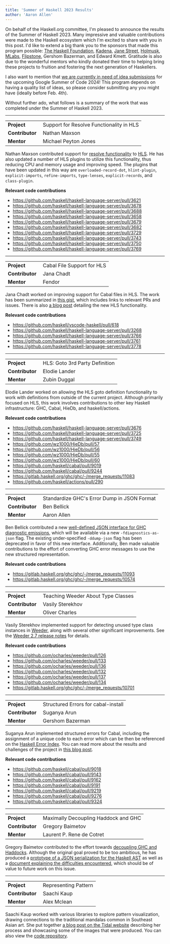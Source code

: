 ```yaml
---
title: 'Summer of Haskell 2023 Results'
author: 'Aaron Allen'
---
```


On behalf of the Haskell.org committee, I'm pleased to announce the results of
the Summer of Haskell 2023. Many impressive and valuable contributions were
made to the Haskell ecosystem which I'm excited to share with you in this post.
I'd like to extend a big thank you to the sponsors that made this program
possible: [The Haskell Foundation](https://haskell.foundation/),
[Kadena](https://www.kadena.io/), [Jane Street](https://www.janestreet.com/),
[Holmusk](https://www.holmusk.com/), [MLabs](https://mlabs.city/),
[Flipstone](https://flipstone.com/), Gershom Bazerman, and Edward Kmett.
Gratitude is also due to the wonderful mentors who kindly donated their time to
helping bring these projects to fruition and fostering the next generation of
Haskellers.

I also want to mention that [we are currently in need of idea
submissions](https://summer.haskell.org/ideas.html) for the upcoming Google
Summer of Code 2024! This program depends on having a quality list of ideas, so
please consider submitting any you might have (ideally before Feb. 4th).

Without further ado, what follows is a summary of the work that was completed
under the Summer of Haskell 2023.

---

<table>
    <tr><td><b>Project</b></td><td>Support for Resolve Functionality in HLS</td></tr>
    <tr><td><b>Contributor&nbsp;</b></td><td>Nathan Maxson</td></tr>
    <tr><td><b>Mentor</b></td><td>Michael Peyton Jones</td></tr>
</table>

Nathan Maxson contributed support for [resolve
functionality](https://microsoft.github.io/language-server-protocol/specifications/lsp/3.17/specification/#codeAction_resolve)
to [HLS](https://haskell-language-server.readthedocs.io/en/latest/#). He has
also updated a number of HLS plugins to utilize this functionality, thus
reducing CPU and memory usage and improving speed. The plugins that have been
updated in this way are `overloaded-record-dot`, `hlint-plugin`,
`explicit-imports`, `refine-imports`, `type-lenses`, `explicit-records`, and
`class-plugin`.

<b>Relevant code contributions</b>

* <https://github.com/haskell/haskell-language-server/pull/3621>
* <https://github.com/haskell/haskell-language-server/pull/3678>
* <https://github.com/haskell/haskell-language-server/pull/3688>
* <https://github.com/haskell/haskell-language-server/pull/3658>
* <https://github.com/haskell/haskell-language-server/pull/3679>
* <https://github.com/haskell/haskell-language-server/pull/3682>
* <https://github.com/haskell/haskell-language-server/pull/3729>
* <https://github.com/haskell/haskell-language-server/pull/3743>
* <https://github.com/haskell/haskell-language-server/pull/3750>
* <https://github.com/haskell/haskell-language-server/pull/3769>

---

<table>
    <tr><td><b>Project</b></td><td>Cabal File Support for HLS</td></tr>
    <tr><td><b>Contributor&nbsp;</b></td><td>Jana Chadt</td></tr>
    <tr><td><b>Mentor</b></td><td>Fendor</td></tr>
</table>

Jana Chadt worked on improving support for Cabal files in HLS. The work has
been summarized in [this
gist](https://gist.github.com/VeryMilkyJoe/268448ff8daea9f467930c771e60b9c8),
which includes links to relevant PRs and issues. There is also [a blog
post](https://discourse.haskell.org/t/hsoc-hls-cabal-file-support/7331)
detailing the new HLS functionality.

<b>Relevant code contributions</b>

* <https://github.com/haskell/vscode-haskell/pull/618>
* <https://github.com/haskell/haskell-language-server/pull/3268>
* <https://github.com/haskell/haskell-language-server/pull/3766>
* <https://github.com/haskell/haskell-language-server/pull/3761>
* <https://github.com/haskell/haskell-language-server/pull/3778>

---

<table>
    <tr><td><b>Project</b></td><td>HLS: Goto 3rd Party Definition</td></tr>
    <tr><td><b>Contributor&nbsp;</b></td><td>Elodie Lander</td></tr>
    <tr><td><b>Mentor</b></td><td>Zubin Duggal</td></tr>
</table>

Elodie Lander worked on allowing the HLS goto definition functionality to work
with definitions from outside of the current project. Although primarily
focused on HLS, this work involves contributions to other key Haskell
infrastructure: GHC, Cabal, HieDb, and haskell/actions.

<b>Relevant code contributions</b>

* <https://github.com/haskell/haskell-language-server/pull/3676>
* <https://github.com/haskell/haskell-language-server/pull/3725>
* <https://github.com/haskell/haskell-language-server/pull/3749>
* <https://github.com/wz1000/HieDb/pull/57>
* <https://github.com/wz1000/HieDb/pull/56>
* <https://github.com/wz1000/HieDb/pull/55>
* <https://github.com/wz1000/HieDb/pull/60>
* <https://github.com/haskell/cabal/pull/9019>
* <https://github.com/haskell/cabal/pull/9244>
* <https://gitlab.haskell.org/ghc/ghc/-/merge_requests/11083>
* <https://github.com/haskell/actions/pull/290>

---

<table>
    <tr><td><b>Project</b></td><td>Standardize GHC's Error Dump in JSON Format</td></tr>
    <tr><td><b>Contributor&nbsp;</b></td><td>Ben Bellick</td></tr>
    <tr><td><b>Mentor</b></td><td>Aaron Allen</td></tr>
</table>

Ben Bellick contributed a new [well-defined JSON interface for GHC diagnostic
emissions](https://github.com/benbellick/tech-proposals/blob/specify-json-dump/proposals/0000-specify-dump-json.md),
which will be available via a new `-fdiagnostics-as-json` flag. The existing
under-specified `-ddump-json` flag has been deprecated in favor of this new
interface. Additionally, Ben made valuable contributions to the effort of
converting GHC error messages to use the new structured representation.

<b>Relevant code contributions</b>

* <https://gitlab.haskell.org/ghc/ghc/-/merge_requests/11093>
* <https://gitlab.haskell.org/ghc/ghc/-/merge_requests/10574>

---

<table>
    <tr><td><b>Project</b></td><td>Teaching Weeder About Type Classes</td></tr>
    <tr><td><b>Contributor&nbsp;</b></td><td>Vasily Sterekhov</td></tr>
    <tr><td><b>Mentor</b></td><td>Oliver Charles</td></tr>
</table>

Vasily Sterekhov implemented support for detecting unused type class instances
in [Weeder](https://github.com/ocharles/weeder?tab=readme-ov-file#weeder),
along with several other significant improvements. See the [Weeder 2.7 release
notes](https://discourse.haskell.org/t/weeder-2-7-released-with-type-class-instances-and-more/7356)
for details.

<b>Relevant code contributions</b>

* <https://github.com/ocharles/weeder/pull/126>
* <https://github.com/ocharles/weeder/pull/133>
* <https://github.com/ocharles/weeder/pull/136>
* <https://github.com/ocharles/weeder/pull/132>
* <https://github.com/ocharles/weeder/pull/137>
* <https://github.com/ocharles/weeder/pull/134>
* <https://gitlab.haskell.org/ghc/ghc/-/merge_requests/10701>

---

<table>
    <tr><td><b>Project</b></td><td>Structured Errors for cabal-install</td></tr>
    <tr><td><b>Contributor&nbsp;</b></td><td>Suganya Arun</td></tr>
    <tr><td><b>Mentor</b></td><td>Gershom Bazerman</td></tr>
</table>

Suganya Arun implemented structured errors for Cabal, including the assignment
of a unique code to each error which can be then be referenced on the [Haskell
Error Index](https://errors.haskell.org/). You can read more about the results
and challenges of the project in [this blog
post](https://summerofhaskellstructerrors.blogspot.com/2023/10/soh2023-structured-errors-and-error.html).

<b>Relevant code contributions</b>

* <https://github.com/haskell/cabal/pull/9018>
* <https://github.com/haskell/cabal/pull/9143>
* <https://github.com/haskell/cabal/pull/9162>
* <https://github.com/haskell/cabal/pull/9191>
* <https://github.com/haskell/cabal/pull/9219>
* <https://github.com/haskell/cabal/pull/9276>
* <https://github.com/haskell/cabal/pull/9324>

---

<table>
    <tr><td><b>Project</b></td><td>Maximally Decoupling Haddock and GHC</td></tr>
    <tr><td><b>Contributor&nbsp;</b></td><td>Gregory Baimetov</td></tr>
    <tr><td><b>Mentor</b></td><td>Laurent P. Rene de Cotret</td></tr>
</table>

Gregory Baimetov contributed to the effort towards [decoupling GHC and
Haddocks](https://github.com/haskellfoundation/tech-proposals/pull/44).
Although the original goal proved to be too ambitious, he has produced a
[prototype of a JSON serialization for the Haskell
AST](https://github.com/Greg8128/proto-docser-hs) as well as a [document
explaining the difficulties
encountered](https://docs.google.com/document/d/1nykZgSi9k_jP1N4ZVZhSdce2jFpRdwNNT3X2YQLF9vo),
which should be of value to future work on this issue.

---

<table>
    <tr><td><b>Project</b></td><td>Representing Pattern</td></tr>
    <tr><td><b>Contributor&nbsp;</b></td><td>Saachi Kaup</td></tr>
    <tr><td><b>Mentor</b></td><td>Alex Mclean</td></tr>
</table>

Saachi Kaup worked with various libraries to explore pattern visualization,
drawing connections to the traditional mandalas common in Southeast Asian art.
She put together [a blog post on the Tidal
website](https://tidalcycles.org/blog/blog_topic_mandalas) describing her
process and showcasing some of the images that were produced. You can also view
the [code repository](https://gitlab.com/Saachi_Kaup/TurtlePatterns).
